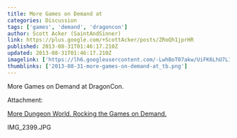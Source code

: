 ```yaml
---
title: More Games on Demand at
categories: Discussion
tags: ['games', 'demand', 'dragoncon']
author: Scott Acker (SaintAndSinner)
link: https://plus.google.com/+ScottAcker/posts/ZRoQh1jprHR
published: 2013-08-31T01:46:17.210Z
updated: 2013-08-31T01:46:17.210Z
imagelink: ['https://lh6.googleusercontent.com/-LwhBoT07akw/UiFK6LhU7LI/AAAAAAAAIDY/8WbVkbexYNo/s1600/photo.jpg']
thumblinks: ['2013-08-31-more-games-on-demand-at_tb.png']
---
```


More Games on Demand at DragonCon. 


Attachment:

<a href='https://plus.google.com/photos/107657261121740797726/albums/5918093745684527393/5918093748726983858?sqi=100084733231320276299&sqsi=495ab0e7-7352-40c7-9718-677d19c9273e'>More Dungeon World. Rocking the Games on Demand.</a>


IMG_2399.JPG